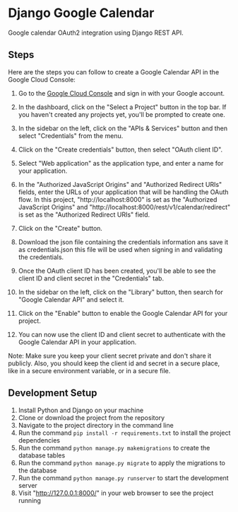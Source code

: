 # Django Google Calendar

Google calendar OAuth2 integration using Django REST API.

## Steps

Here are the steps you can follow to create a Google Calendar API in the Google Cloud Console:

1. Go to the [Google Cloud Console](https://console.cloud.google.com/) and sign in with your Google account.

2. In the dashboard, click on the "Select a Project" button in the top bar. If you haven't created any projects yet, you'll be prompted to create one.

3. In the sidebar on the left, click on the "APIs & Services" button and then select "Credentials" from the menu.

4. Click on the "Create credentials" button, then select "OAuth client ID".

5. Select "Web application" as the application type, and enter a name for your application.

6. In the "Authorized JavaScript Origins" and "Authorized Redirect URIs" fields, enter the URLs of your application that will be handling the OAuth flow.
   In this project, "http://localhost:8000" is set as the "Authorized JavaScript Origins" and "http://localhost:8000/rest/v1/calendar/redirect" is set as the "Authorized Redirect URIs" field.

7. Click on the "Create" button.

8. Download the json file containing the credentials information ans save it as credentials.json this file will be used when signing in and validating the credentials.

9. Once the OAuth client ID has been created, you'll be able to see the client ID and client secret in the "Credentials" tab.

10. In the sidebar on the left, click on the "Library" button, then search for "Google Calendar API" and select it.

11. Click on the "Enable" button to enable the Google Calendar API for your project.

12. You can now use the client ID and client secret to authenticate with the Google Calendar API in your application.

Note: Make sure you keep your client secret private and don't share it publicly. Also, you should keep the client id and secret in a secure place, like in a secure environment variable, or in a secure file.

## Development Setup

1. Install Python and Django on your machine
2. Clone or download the project from the repository
3. Navigate to the project directory in the command line
4. Run the command `pip install -r requirements.txt` to install the project dependencies
5. Run the command `python manage.py makemigrations` to create the database tables
6. Run the command `python manage.py migrate` to apply the migrations to the database
7. Run the command `python manage.py runserver` to start the development server
8. Visit "http://127.0.0.1:8000/" in your web browser to see the project running
